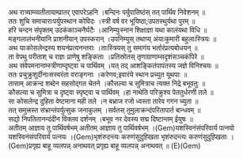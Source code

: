 

  
अथ रात्र्याम्व्यतीतायाम्प्रातर् एवापरेऽहनि ।बन्दिनः पर्युपातिष्ठंस् तत् पार्थिव निवेशनम्  ॥   
ततः शुचि समाचाराःपर्युपस्थान कोविदः ।स्त्री वर्ष वर भूयिष्ठा;उपतस्थुर्यथा पुरम्  ॥   
हरि चन्दन संपृक्तम् उदकंकाञ्चनैर्घटैः ।आनिम्युःस्नान शिक्षाज्ञा यथा कालंयथा विधि  ॥   
मङ्गलालंभनीयानि प्राशनीयान् उपस्करान् ।उपनिम्युस् तथाप्य् अंयाःकुमारी बहुलाःस्त्रियः  ॥   
अथ याःकोसलेन्द्रस्य शयनंप्रत्यनन्तराः ।ताःस्त्रियस् तु समागंय भर्तारंप्रत्यबोधयन्  ॥   
ता वेपथु परीताश् च राज्ञः प्राणेषु शङ्किताः ।प्रतिस्रोतस् तृणाग्राणाम्सदृशंसञ्चकंपिरे  ॥   
अथ संवेपमनानाम्स्त्रीणाम्दृष्ट्वा च पार्थिवम् ।यत् तद् आशङ्कितंपापंतस्य जज्ञे विनिश्चयः  ॥   
ततः प्रचुक्रुशुर्दीनाःसस्वरंता वराङ्गनाः ।करेणव;इवारंये स्थान प्रच्युत यूथपाः  ॥   
तासाम् आक्रन्द शब्देन सहसोद्गत चेतने ।कौसल्या च सुमित्राच त्यक्त निद्रे बभूवतुः  ॥   
कौसल्या च सुमित्रा च दृष्ट्वा स्पृष्ट्वा च पार्थिवम् ।हा नाथेति परिक्रुश्य पेततुर्धरणी तले  ॥   
सा कोसलेन्द्र दुहिता वेष्टमाना मही तले ।न बभ्राज रजो ध्वस्ता तारेव गगन च्युता  ॥   
तत् समुत्त्रस्त संभ्रान्तंपर्युत्सुक जनाकुलम् ।सर्वतस् तुमुलाक्रन्दंपरितापार्त बान्धवम्  ॥   
सद्यो निपतितानन्दंदीन विक्लव दर्शनम् ।बभूव नर देवस्य सद्म दिष्टान्तम् ईयुषः  ॥   
अतीतम् आज्ञाय तु पार्थिवर्षभम् अतीतम् आज्ञाय तु पार्थिवर्षभम् ।(Gem)यशस्विनंसंपरिवार्य पत्नयो यशस्विनंसंपरिवार्य पत्नयः ।(Gem)भृशंरुदन्त्यः करुणंसुदुह्खिता भृशंरुदन्त्यः करुणंसुदुह्खिताः ।(Gem)प्रगृह्य बाहू व्यलपन्न् अनाथवत् प्रगृह्य बाहू व्यलपन्न् अनाथवत्  ॥ (E)(Gem)  
